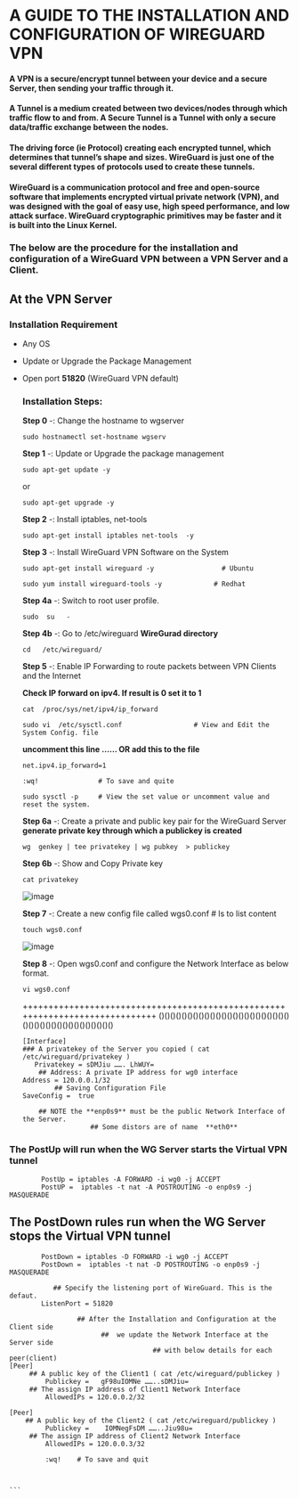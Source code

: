 
# A GUIDE TO THE INSTALLATION AND CONFIGURATION OF WIREGUARD VPN 

#### A VPN is a secure/encrypt tunnel between your device and a secure Server, then sending your traffic through it. 

#### A Tunnel is a medium created between two devices/nodes through which traffic flow to and from. A Secure Tunnel is a Tunnel with only a secure data/traffic exchange between the nodes.

#### The driving force (ie Protocol) creating each encrypted tunnel, which determines that tunnel’s shape and sizes. WireGuard is just one of the several different types of protocols used to create these tunnels.

#### WireGuard is a communication protocol and free and open-source software that implements encrypted virtual private network (VPN), and was designed with the goal of easy use, high speed performance, and low attack surface. WireGuard cryptographic primitives may be faster and it is built into the Linux Kernel.


### The below are the procedure for the installation and configuration of a WireGuard VPN between a VPN Server and a Client.

## At the VPN Server
   ### Installation Requirement
 - Any OS
 - Update or Upgrade the Package Management
 - Open port **51820** (WireGuard VPN default)

   ### Installation Steps:
    **Step 0** -:   Change the hostname to wgserver
      ```
      sudo hostnamectl set-hostname wgserv
      ```
      
    **Step 1** -:   Update or  Upgrade the package management
      
      ``` 
      sudo apt-get update -y  
      ```
      or
      
      ``` 
      sudo apt-get upgrade -y 
      ```
        
    **Step 2** -:   Install iptables,   net-tools
     
      ```
      sudo apt-get install iptables net-tools  -y 
      ```
        
    **Step 3** -:   Install WireGuard VPN Software on the System
     
      ```
      sudo apt-get install wireguard -y                 # Ubuntu  
      ``` 
        
      ```       
      sudo yum install wireguard-tools -y             # Redhat
      ```
     
    **Step 4a** -:  Switch to root user profile.
      ```  
      sudo  su   -    
      ```
      
    **Step 4b** -:  Go to /etc/wireguard   **WireGurad directory** 
      ```
      cd   /etc/wireguard/       
      ```
      
    **Step 5** -:   Enable IP Forwarding to route packets between VPN Clients and the Internet
                           
      **Check IP forward on ipv4. If result is 0 set it to 1**
      ```
      cat  /proc/sys/net/ipv4/ip_forward       
      ```
      
      ```
     sudo vi  /etc/sysctl.conf                  # View and Edit the System Config. file
     ```
     
      **uncomment this line  …… OR add  this to the file**
                          
      ```
      net.ipv4.ip_forward=1
      ```
      
     ```
     :wq!               # To save and quite
     ```
     ```
     sudo sysctl -p     # View the set value or uncomment value and reset the system.
     ```
     
    **Step 6a** -:  Create a private and public key pair for the WireGuard Server
      **generate private key through which a publickey is created**
      ```
      wg  genkey | tee privatekey | wg pubkey  > publickey      
      ```

    **Step 6b** -:  Show and Copy Private key 
    ```
    cat privatekey       
    ```
    ![image](https://user-images.githubusercontent.com/113307504/234717642-8a72ea22-facf-456d-92ed-6d408131cbe5.png)
    
    **Step 7** -:   Create a new config file called   wgs0.conf    # ls   to list content     
    ```
    touch wgs0.conf       
    ```
     ![image](https://user-images.githubusercontent.com/113307504/234717850-5568565b-d2e8-4dc6-89b8-70478634d1a2.png)


    **Step 8** -:   Open wgs0.conf  and configure the Network Interface as below format.
    ```
    vi wgs0.conf       
    ```
    +++++++++++++++++++++++++++++++++++++++++++++++++++++++++++++++++++++++++++++
    ()()()()()()()()()()()()()()()()()()()()()()()()()()()()()()()()()()()()()()()
    ```		
    [Interface]
   ### A privatekey of the Server you copied ( cat /etc/wireguard/privatekey )
       Privatekey = sDMJiu ……. LhWUY=
  	    ## Address: A private IP address for wg0 interface
	Address = 120.0.0.1/32
            ## Saving Configuration File
	SaveConfig =  true

	    ## NOTE the **enp0s9** must be the public Network Interface of the Server. 
 	                 ## Some distors are of name  **eth0**

### The PostUp will run when the WG Server starts the Virtual VPN tunnel
            PostUp = iptables -A FORWARD -i wg0 -j ACCEPT
            PostUP =  iptables -t nat -A POSTROUTING -o enp0s9 -j MASQUERADE
	
  ## The PostDown rules run when the WG Server stops the Virtual VPN tunnel
            PostDown = iptables -D FORWARD -i wg0 -j ACCEPT
            PostDown =  iptables -t nat -D POSTROUTING -o enp0s9 -j MASQUERADE

               ## Specify the listening port of WireGuard. This is the defaut.
            ListenPort = 51820

                     ## After the Installation and Configuration at the Client side 
          		           ##  we update the Network Interface at the Server side 
                                        ## with below details for each peer(client)
	[Peer]
	     ## A public key of the Client1 ( cat /etc/wireguard/publickey )
             Publickey =   gF98uIOMNe ……..sDMJiu=
	     ## The assign IP address of Client1 Network Interface   
             AllowedIPs = 120.0.0.2/32

	[Peer]
	    ## A public key of the Client2 ( cat /etc/wireguard/publickey )
             Publickey =    IOMNegFsDM ……..Jiu98u=
	     ## The assign IP address of Client2 Network Interface   
             AllowedIPs = 120.0.0.3/32

             :wq!    # To save and quit

    
    
    ```
    

    
    
    
     
        
        
        

